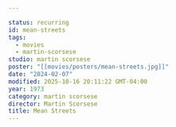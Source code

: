 ```yaml
---

status: recurring
id: mean-streets
tags:
  - movies
  - martin-scorsese
studio: martin scorsese
poster: "[[movies/posters/mean-streets.jpg]]"
date: "2024-02-07"
modified: 2025-10-16 20:11:22 GMT-04:00
year: 1973
category: martin scorsese
director: Martin Scorsese
title: Mean Streets
---
```

